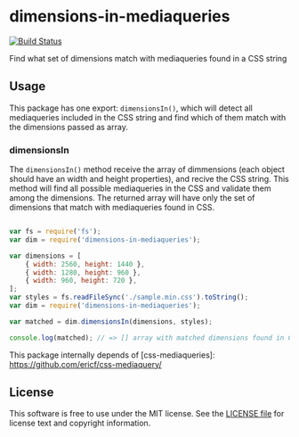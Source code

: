 # dimensions-in-mediaqueries

[![Build Status](https://travis-ci.org/jalamprea/dimensions-in-mediaqueries.svg?branch=master)](https://travis-ci.org/jalamprea/dimensions-in-mediaqueries)

Find what set of dimensions match with mediaqueries found in a CSS string


Usage
-----

This package has one export: `dimensionsIn()`, which will detect all mediaqueries included in
the CSS string and find which of them match with the dimensions passed as array.

### dimensionsIn

The `dimensionsIn()` method receive the array of dimmensions (each object should have an width 
and height properties), and recive the CSS string. This method will find all possible mediaqueries
in the CSS and validate them among the dimensions. 
The returned array will have only the set of dimensions that match with mediaqueries found in CSS.

```javascript

var fs = require('fs');
var dim = require('dimensions-in-mediaqueries');

var dimensions = [
	{ width: 2560, height: 1440 },
	{ width: 1280, height: 960 },
	{ width: 960, height: 720 },
];
var styles = fs.readFileSync('./sample.min.css').toString();
var dim = require('dimensions-in-mediaqueries');

var matched = dim.dimensionsIn(dimensions, styles);

console.log(matched); // => [] array with matched dimensions found in CSS
```

This package internally depends of [css-mediaqueries]: https://github.com/ericf/css-mediaquery/

License
-------

This software is free to use under the MIT license.
See the [LICENSE file][] for license text and copyright information.

[LICENSE file]: https://github.com/jalamprea/dimensions-in-mediaqueries/blob/master/LICENSE